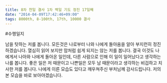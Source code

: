```yaml
---
title: 8차 천일 결사 1차 백일 기도 정진 17일째
date: "2014-04-09T17:42:46+09:00"
tags: 8000th, 8-100th, 17th, 10000 결사
---
```


#수행일지

남을 탓하는 저를 봅니다. 모든것은 나로부터 나와 나에게 돌아옴을 알아 부지런히 정진하겠습니다. 열심히 읽어 보지만 맘처럼 쉽게 되지는 않는 저를 봅니다. 결국 이것도 나에게서 나아와 나에게 돌아온 일인데, 다른 사람으로 인해 이 일이 일어났다고 생각하는 나를 봅니다. 좋은 일은 저 때문이고 나쁜일은 모두 남 때문이라고 생각하는 비겁하고 치사한 저를 봅니다. 나에게 이른 모습도 있다고 깨우쳐주신 부처님께 감사드립니다. 저의 본 모습을 바로 보아야겠습니다.
